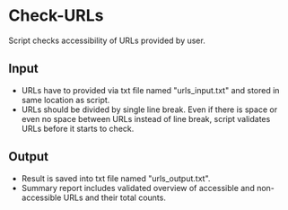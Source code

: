 # Check-URLs
Script checks accessibility of URLs provided by user.

## Input
* URLs have to provided via txt file named "urls_input.txt" and stored in same location as script.
* URLs should be divided by single line break. Even if there is space or even no space between URLs instead of line break, script validates URLs before it starts to check.

## Output
* Result is saved into txt file named "urls_output.txt".
* Summary report includes validated overview of accessible and non-accessible URLs and their total counts.
